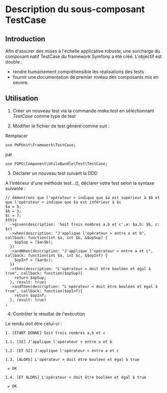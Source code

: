 Description du sous-composant TestCase
==

Introduction
--
Afin d'assurer des mises à l'échelle applicative robuste, une surcharge du composant natif TestCase du framework Symfony a été créé. L'objectif est double :
* rendre humainement compréhensible les réalisations des tests
* fournir une documentation de premier niveau des composants mis en oeuvre.

Utilisation
--
1. Créer un nouveau test via la commande *make:test* en sélectionnant *TestCase* comme type de test

2. Modifier le fichier de test généré comme suit :

Remplacer

```
use PHPUnit\Framework\TestCase;
```
par

```
use FOPG\Component\UtilsBundle\Test\TestCase;
```

3. Déclarer un nouveau test suivant la DDD

A l'intérieur d'une méthode test...(), déclarer votre test selon la syntaxe suivante :

```
// démontrons que l'opérateur > indique que $a est supérieur à $b et que l'opérateur < indique que $a est inférieur à $c
$a = 5;
$b = 3;
$c = 7;
$this
  ->given(description: 'Soit trois nombres a,b et c',a: $a,b: $b, c: $c)
  ->when(description: "J'applique l'opérateur > entre a et b", callback: function(int $a, int $b, &$opSup) {
    $opSup = ($a>$b);
  })
  ->andWhen(description: "J'applique l'opérateur < entre a et c", callback: function(int $a, int $c, &$opInf) {
    $opInf = ($a<$c);
  })
  ->then(description: "L'opérateur > doit être booléen et égal à true", callback: function($opSup){
    return $opSup;
  }, result: true)
  ->andThen(description: "L'opérateur < doit être booléen et égal à true", callback: function($opInf){
    return $opInf;
  }, result: true)
;
```

4. Contrôler le résultat de l'exécution

Le rendu doit être celui-ci :

```
1. [ETANT DONNE] Soit trois nombres a,b et c

1.1. [SI] J'applique l'opérateur > entre a et b

1.2. [ET SI] J'applique l'opérateur < entre a et c

1.3. [ALORS] L'opérateur > doit être booléen et égal à true

 ✔ OK

1.4. [ET ALORS] L'opérateur < doit être booléen et égal à true

 ✔ OK
```
